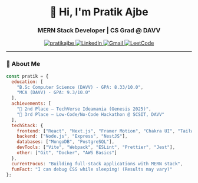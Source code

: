 <h1 align="center">👋 Hi, I'm Pratik Ajbe</h1>
<h3 align="center">MERN Stack Developer | CS Grad @ DAVV</h3>

<p align="center">
  <a href="https://github.com/pratikajbe">
    <img src="https://komarev.com/ghpvc/?username=pratikajbe&label=Profile%20views&color=0e75b6&style=flat" alt="pratikajbe" />
  </a>
  <a href="https://www.linkedin.com/in/pratik-ajbe-710bb326a/">
    <img src="https://img.shields.io/badge/LinkedIn-0077B5?style=flat&logo=linkedin&logoColor=white" alt="LinkedIn" />
  </a>
  <a href="mailto:pratikajbe@gmail.com">
    <img src="https://img.shields.io/badge/Gmail-D14836?style=flat&logo=gmail&logoColor=white" alt="Gmail" />
  </a>
  <a href="https://leetcode.com/pratikajbe/">
    <img src="https://img.shields.io/badge/-LeetCode-FFA116?style=flat&logo=LeetCode&logoColor=black" alt="LeetCode" />
  </a>
</p>

---

### 🚀 About Me

```javascript
const pratik = {
  education: [
    "B.Sc Computer Science (DAVV) - GPA: 8.33/10.0",
    "MCA (DAVV) - GPA: 9.3/10.0"
  ],
  achievements: [
    "🥈 2nd Place – TechVerse Ideamania (Genesis 2025)",
    "🥉 3rd Place – Low-Code/No-Code Hackathon @ SCSIT, DAVV"
  ],
  techStack: {
    frontend: ["React", "Next.js", "Framer Motion", "Chakra UI", "TailwindCSS"],
    backend: ["Node.js", "Express", "NestJS"],
    databases: ["MongoDB", "PostgreSQL"],
    devTools: ["Vite", "Webpack", "ESLint", "Prettier", "Jest"],
    other: ["Git", "Docker", "AWS Basics"]
  },
  currentFocus: "Building full-stack applications with MERN stack",
  funFact: "I can debug CSS while sleeping! (Results may vary)"
};
```

